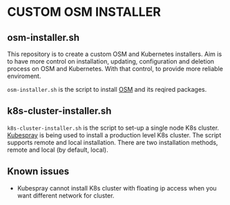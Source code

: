 # CUSTOM OSM INSTALLER

## osm-installer.sh

This repository is to create a custom OSM and Kubernetes installers. Aim is to have more control on installation, updating, configuration and deletion process on OSM and Kubernetes. With that control, to provide more reliable enviroment.

`osm-installer.sh` is the script to install [OSM](https://osm.etsi.org) and its reqired packages.

## k8s-cluster-installer.sh

`k8s-cluster-installer.sh` is the script to set-up a single node K8s cluster. [Kubespray](https://kubespray.io) is being used to install a production level K8s cluster. The script supports remote and local installation. There are two installation methods, remote and local (by default, local).

## Known issues

* Kubespray cannot install K8s cluster with floating ip access when you want different network for cluster.
